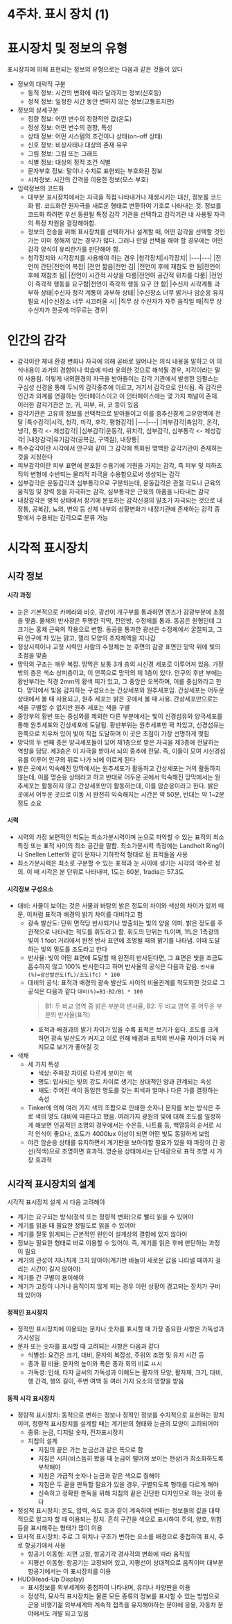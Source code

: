# 4주차. 표시 장치 (1)

# 표시장치 및 정보의 유형

표시장치에 의해 표현되는 정보의 유형으로는 다음과 같은 것들이 있다

- 정보의 대략적 구분
  - 동적 정보: 시간의 변화에 따라 달라지는 정보(신호등)
  - 정적 정보: 일정한 시간 동안 변하지 않는 정보(교통표지판)
- 정보의 상세구분
  - 정량 정보: 어떤 변수의 정량적인 값(온도)
  - 정성 정보: 어떤 변수의 경향, 특성
  - 상태 정보: 어떤 시스템의 조건이나 상태(on-off 상태)
  - 신호 정보: 비상사태나 대상의 존재 유무
  - 그림 정보: 그림 또는 그래프
  - 식별 정보: 대상의 정적 조건 식별
  - 문자부호 정보: 말이나 수치로 표현되는 부호화된 정보
  - 시차정보: 시간의 간격을 이용한 정보(모스 부호)
- 입력정보의 코드화
  - 대부분 표시장치에서는 자극을 직접 나타내거나 재생시키는 대신, 정보를 코드화 함. 코드화란 원자극을 새로운 형태로 변환하여 기호로 나타내는 것. 정보를 코드화 하려면 우선 동원될 특정 감각 기관을 선택하고 감각기관 내 사용될 자극의 특정 차원을 결정해야함.
  - 정보의 전송을 위해 표시장치를 선택하거나 설계할 때, 어떤 감각을 선택할 것인가는 이미 정해져 있는 경우가 많다. 그러나 만일 선택을 해야 할 경우에는 어떤 감각 양식이 유리한가를 판단해야 함.
  - 청각장치와 시각장치를 사용해야 하는 경우
    |청각장치|시각장치|
    |---|---|
    |전언이 간단|전언이 복잡|
    |전언 짧음|전언 김|
    |전언이 후에 재참도 안 됨|전언이 후에 재참조 됨|
    |전언이 시간적 사상을 다룸|전언이 공간적 위치를 다룸|
    |전언이 즉각적 행동을 요구함|전언이 즉각적 행동 요구 안 함|
    |수신자 시각계통 과부하 상태|수신자 청각 계통이 과부하 상태|
    |수신장소 너무 밝거나 암순응 유지 필요 시|수신장소 너무 시끄러울 시|
    |직무 상 수신자가 자주 움직일 때|직무 상 수신자가 한곳에 머무르는 경우|

# 인간의 감각

- 감각이란 체내 환경 변화나 자극에 의해 곧바로 일어나는 의식 내용을 말하고 이 의식내용이 과거의 경험이나 학습에 따라 유의한 것으로 해석될 경우, 지각이라는 말이 사용됨. 이렇게 내외환경의 자극을 받아들이는 감각 기관에서 발생한 임펄스는 구심성 신경을 통해 두뇌의 감각중추에 이르고, 거기서 감각으로 인식됨. 즉 감각은 인간과 외계를 연결하는 인터페이스이고 이 인터페이스에는 몇 가지 채널이 존재. 이러한 감각기관은 눈, 귀, 피부, 혀, 코 등이 있음
- 감각기관은 고유의 정보를 선택적으로 받아들이고 이를 중추신경계 고유영역에 전달
  |특수감각|시각, 청각, 미각, 후각, 평형감각|
  |---|---|
  |피부감각|촉압각, 온각, 냉각, 통각 <- 체성감각|
  |심부감각|운동각, 위치각, 심부감각, 심부통각 <- 체성감각|
  |내장감각|유기감각(공복감, 구역질), 내장통|
- 특수감각이란 시각에서 안구와 같이 그 감각에 특화된 명백한 감각기관이 존재하는 것을 지칭한다
- 피부감각이란 피부 표면에 분포된 수용기에 기원을 가지는 감각, 즉 피부 및 피하조직의 변형에 수반되는 물리적 자극을 수용함으로써 생성되는 감각
- 심부감각은 운동감각과 심부통각으로 구분되는데, 운동감각은 관절 각도나 근육의 움직임 및 장력 등을 자극하는 감각, 심부통각은 근육의 아픔을 나타내는 감각
- 내장감각은 병적 상태에서 장기에 분포하는 감각신경의 말초가 자극되는 것으로 내장통, 공복감, 뇨의, 변의 등 신체 내부의 상황변화가 내장기관에 존재하는 감각 종말에서 수용되는 감각으로 분류 가능

# 시각적 표시장치

## 시각 정보

#### 시각 과정

- 눈은 기본적으로 카메라와 비슷, 광선이 개구부를 통과하면 렌즈가 감광부분에 초점을 맞춤. 물체의 반사광은 투명한 각막, 전안방, 수정체를 통과. 동공은 원형인데 그 크기는 홍채 근육의 작용으로 변함. 동공을 통과한 광선은 수정체에서 굴절되고, 그 뒤 안구에 차 있는 맑고, 젤리 모양의 초자체액을 지나감
- 정상시력이나 교정 시력인 사람의 수정체는 눈 후면의 감광 표면인 망막 위에 빛의 초점을 맞춤
- 망막의 구조는 매우 복잡. 망막은 보통 3개 층의 시신경 세포로 이루어져 있음. 가장 밖의 층은 색소 상피층이고, 이 안쪽으로 망막의 제 1층이 있다. 안구의 후반 부에는 황반부라는 직경 2mm의 황색 띠가 있고, 그 중앙은 오목하며, 이를 중심와라고 한다. 망막에서 빛을 감지하는 구성요소는 간상세포와 원추세포임. 간상세포는 어두운 상태에서 볼 때 사용되고, 원추 세포는 밝은 곳에서 볼 때 사용. 간상세포만으로는 색을 구별할 수 없지만 원추 세포는 색을 구별
- 중앙부의 황반 또는 중심와를 제외한 다른 부분에서는 빛이 신경섬유와 양극세포를 통해 원추세포와 간상세포에 도달됨. 황반부위는 원추세포만 꽉 차있고, 신경섬유는 한쪽으로 치우쳐 있어 빛이 직접 도달하며 이 곳은 초점이 가장 선명하게 맺힘
- 망막의 두 번째 층은 양극세포들이 있어 제1층으로 받은 자극을 제3층에 전달하는 역할을 담당. 제3층은 이 자극을 받아서 뇌의 중추에 전달. 즉, 이들이 모여 시신경섬유를 이루어 안구의 뒤로 나가 뇌에 이르게 된다
- 밝은 곳에서 익숙해진 망막에서는 원추세포가 활동하고 간상세포는 거의 활동하지 않는데, 이를 명순응 상태라고 하고 반대로 어두운 곳에서 익숙해진 망막에서는 원추세포는 활동하지 않고 간상세포만이 활동하는데, 이를 암순응이라고 한다. 밝은 곳에서 어두운 곳으로 이동 시 완전히 익숙해지는 시간은 약 50분, 반대는 약 1~2분 정도 소요

#### 시력

- 시력의 가장 보편적인 척도는 최소가분시력이며 눈으로 파악할 수 있는 표적의 최소 특징 또는 표적 사이의 최소 공간을 말함. 최소가분시력 측정에는 Landholt Ring이나 Snellen Letter와 같이 문자나 기하학적 형태로 된 표적들을 사용
- 최소가분시력은 최소로 구분할 수 있는 표적과 눈 사이에 생기는 시각의 역수로 정의. 이 때 시각은 분 단위로 나타내며, 1도는 60분, 1radia는 57.3도

#### 시각정보 구성요소

- 대비: 사물이 보이는 것은 사물과 바탕의 밝은 정도의 차이와 색상의 차이가 있끼 때문, 이처럼 표적과 배경의 밝기 차이를 대비라고 함
  - 광속 발산도: 단위 면적당 반사되거나 방출되는 빛의 양을 의미. 밝은 정도를 주관적으로 나타내는 척도를 휘도라고 함. 휘도의 단위는 fL이며, 1fL은 1촉광의 빛이 1 foot 거리에서 완전 반사 표면에 조명될 때의 밝기를 나타냄. 이때 도달하는 빛의 밀도를 조도라고 한다
  - 반사율: 빛이 어떤 표면에 도달할 때 완전히 반사된다면, 그 표면은 빛을 조금도 흡수하지 않고 100% 반사한다고 하며 반사율의 공식은 다음과 같음.
    `반사율(%)=광산발산도(fL)/조도(fc) * 100`
  - 대비의 공식: 표적과 배경의 광속 발산도 사이의 비율관계를 척도화한 것으로 그 공식은 다음과 같다
    `대비(%)=B1-B2/B1 * 100`
    > B1: 두 비교 영역 중 밝은 부분의 반사율, B2: 두 비교 영역 중 어두운 부분의 반사율(표적)
    - 표적과 배경과의 밝기 차이가 있을 수록 표적은 보기가 쉽다. 조도를 크게 하면 광속 발산도가 커지고 이로 인해 배경과 표적의 반사율 차이가 더욱 커지므로 보기가 좋아질 것
- 색채
  - 세 가지 특성
    - 색상: 주파장 차이로 다르게 보이는 색
    - 명도: 입사되는 빛의 강도 차이로 생기는 상대적인 양과 관계되는 속성
    - 채도: 주어진 색이 동일한 명도를 갖는 회색과 얼마나 다른 가를 결정하는 속성
  - Tinker에 의해 여러 가지 색의 조합으로 인쇄한 숫자나 문자를 보는 방식은 주로 색의 명도 대비에 따른다고 했음. 여러가지 광원의 빛에 대해 조도를 일정하게 해보면 인공적인 조명의 경우에서는 수은등, 나트륨 등, 백열등의 순서로 시각 인식이 좋으나, 조도가 4000lux 이상이 되면 어떤 빛도 동일하게 보임
  - 야간 암순응 상태를 유지하면서 계기판을 보아야할 필요가 있을 때 파장이 긴 광선(적색)으로 조명하면 효과적. 명순응 상태에서는 단색광으로 표적 조명 시 가장 효과적

## 시각적 표시장치의 설계

시각적 표시장치 설계 시 다음 고려해야

- 계기는 요구되는 방식(정석 또는 정량적 변화)으로 빨리 읽을 수 있어야
- 계기를 읽을 때 필요한 정밀도로 읽을 수 있어야
- 계기를 잘못 읽게되는 근본적인 원인이 설계상의 결함에 있지 않아야
- 정보는 필요한 형태로 바로 이용할 수 있어야. 즉, 계기를 읽은 후에 판단하는 과정이 필요
- 계기의 관성이 지나치게 크지 않아야(계기판 바늘이 새로운 값을 나타낼 때까지 걸리는 시간이 길지 않아야)
- 계기들 간 구별이 용이해야
- 계기가 고장이 나거나 움직이지 않게 되는 경우 이런 상황이 경고되는 장치가 구비돼 있어야

#### 정적인 표시장치

- 정적인 표시장치에 이용되는 문자나 숫자를 표시할 때 가장 중요한 사항은 가독성과 가시성임
- 문자 또는 숫자를 표시할 때 고려되는 사항은 다음과 같다
  - 식별성: 요건은 크기, 대비, 문자의 복잡성, 주위의 조명 및 유지 시간 등
  - 종과 횡 비율: 문자의 높이와 폭은 종과 회의 비로 ㅛ시
  - 가독성: 인쇄, 타자 글씨의 가독성과 이해도는 활자의 모양, 활자체, 크기, 대비, 행 간격, 행의 길이, 주변 여백 등 여러 가지 요소의 영향을 받음

#### 동적 시각 표시장치

- 정량적 표시장치: 동적으로 변하는 정보나 정적인 정보를 수치적으로 표현하는 장치이며, 정량적 표시장치를 설계할 때는 계기판의 형태와 눈금의 모양이 고려되어야
  - 종류: 눈금, 디지털 숫자, 전자표시장치
  - 지침의 설계
    - 지침의 끝은 가는 눈금선과 같은 폭으로 함
    - 지침은 시차(비스듬히 봤을 때 눈금이 떨어져 보이는 현상)가 최소화하도록 부착해야
    - 지침은 가급적 숫자나 눈금과 같은 색으로 칠해야
    - 지침은 두 끝을 판독할 필요가 있을 경우, 구별되도록 형태를 다르게 해야
    - 신속하고 정확한 판독을 위해 지침의 끝은 간단한 디자인으로 하는 것이 좋다
- 정성적 표시장치: 온도, 압력, 속도 등과 같이 계속하여 변하는 정보들의 값을 대략적으로 알고자 할 때 이용되는 장치. 흔히 구간을 색으로 표시하여 주의, 양호, 위험 등을 표시해주는 형태가 많이 이용
- 묘사적 표시장치: 주로 그 위치나 구조가 변하는 요소를 배경으로 중첩하여 표시, 주로 항공기에서 사용
  - 항공기 이동형: 지면 고정, 항공기각 경사각의 변화에 따라 움직임
  - 지평선 이동형: 항공기는 고정되어 있고, 지평선이 상대적으로 움직이며 대부분 항공기에서는 이 표시장치를 이용
- HUD(Head-Up Display)
  - 표시정보를 외부세계와 중첩하여 나타내며, 유리나 차양판을 이용
  - 정성적, 묘사적 표시장치는 물론 모든 종류의 정보를 표시할 수 있는 방법으로 군용 비행기첢 외부세계와 계속적 접촉을 유지해야하는 분야에 응용, 자동차 분야에서도 개발 되고 있음
